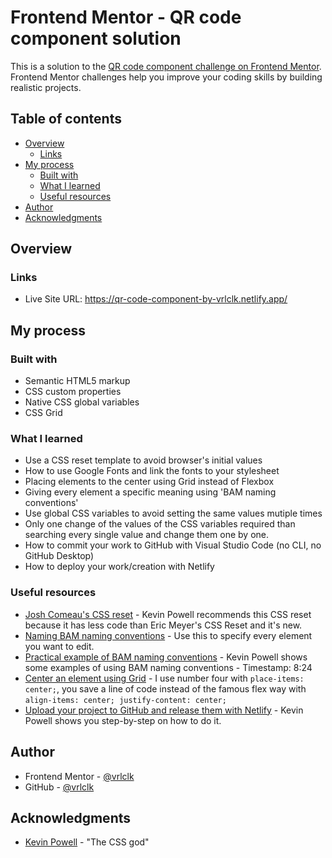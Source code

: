 # Frontend Mentor - QR code component solution

This is a solution to the [QR code component challenge on Frontend Mentor](https://www.frontendmentor.io/challenges/qr-code-component-iux_sIO_H). Frontend Mentor challenges help you improve your coding skills by building realistic projects.

## Table of contents

- [Overview](#overview)
  - [Links](#links)
- [My process](#my-process)
  - [Built with](#built-with)
  - [What I learned](#what-i-learned)
  - [Useful resources](#useful-resources)
- [Author](#author)
- [Acknowledgments](#acknowledgments)


## Overview

### Links

- Live Site URL: https://qr-code-component-by-vrlclk.netlify.app/

## My process

### Built with

- Semantic HTML5 markup
- CSS custom properties
- Native CSS global variables
- CSS Grid

### What I learned

- Use a CSS reset template to avoid browser's initial values
- How to use Google Fonts and link the fonts to your stylesheet
- Placing elements to the center using Grid instead of Flexbox
- Giving every element a specific meaning using 'BAM naming conventions'
- Use global CSS variables to avoid setting the same values mutiple times
- Only one change of the values of the CSS variables required than searching every single value and change them one by one.
- How to commit your work to GitHub with Visual Studio Code (no CLI, no GitHub Desktop)
- How to deploy your work/creation with Netlify

### Useful resources

- [Josh Comeau's CSS reset](https://www.joshwcomeau.com/css/custom-css-reset/) - Kevin Powell recommends this CSS reset because it has less code than Eric Meyer's CSS Reset and it's new.
- [Naming BAM naming conventions](https://getbem.com/naming/) - Use this to specify every element you want to edit.
- [Practical example of BAM naming conventions](https://youtu.be/B2WL6KkqhLQ?t=504) - Kevin Powell shows some examples of using BAM naming conventions - Timestamp: 8:24
- [Center an element using Grid](https://www.sitepoint.com/css-grid-center-element/) - I use number four with ``place-items: center;``, you save a line of code instead of the famous flex way with ``align-items: center; justify-content: center;``
- [Upload your project to GitHub and release them with Netlify](https://youtu.be/B2WL6KkqhLQ?t=3712) - Kevin Powell shows you step-by-step on how to do it.


## Author

- Frontend Mentor - [@vrlclk](https://www.frontendmentor.io/profile/vrlclk)
- GitHub - [@vrlclk](https://github.com/vrlclk)


## Acknowledgments

- [Kevin Powell](https://www.youtube.com/@KevinPowell) - "The CSS god"
